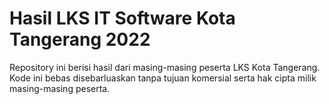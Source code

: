 # Hasil LKS IT Software Kota Tangerang 2022
Repository ini berisi hasil dari masing-masing peserta LKS Kota Tangerang. Kode ini bebas disebarluaskan tanpa tujuan komersial serta hak cipta milik masing-masing peserta.
